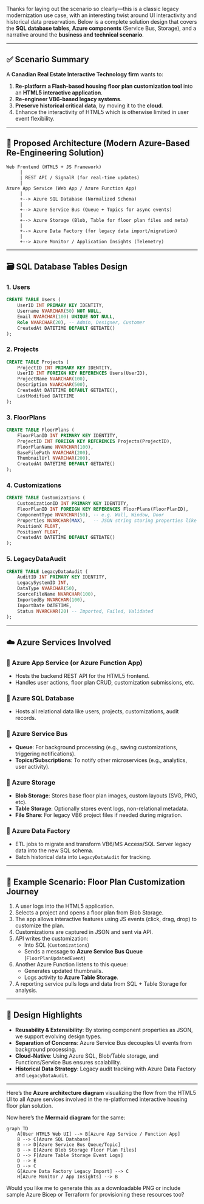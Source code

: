 Thanks for laying out the scenario so clearly—this is a classic legacy modernization use case, with an interesting twist around UI interactivity and historical data preservation. Below is a complete solution design that covers the **SQL database tables**, **Azure components** (Service Bus, Storage), and a narrative around the **business and technical scenario**.

---

## ✅ **Scenario Summary**

A **Canadian Real Estate Interactive Technology firm** wants to:

1. **Re-platform a Flash-based housing floor plan customization tool** into an **HTML5 interactive application**.
2. **Re-engineer VB6-based legacy systems**.
3. **Preserve historical critical data**, by moving it to the **cloud**.
4. Enhance the interactivity of HTML5 which is otherwise limited in user event flexibility.

---

## 🚀 **Proposed Architecture (Modern Azure-Based Re-Engineering Solution)**

```
Web Frontend (HTML5 + JS Framework)
     |
     | REST API / SignalR (for real-time updates)
     |
Azure App Service (Web App / Azure Function App)
     |
     +--> Azure SQL Database (Normalized Schema)
     |
     +--> Azure Service Bus (Queue + Topics for async events)
     |
     +--> Azure Storage (Blob, Table for floor plan files and meta)
     |
     +--> Azure Data Factory (for legacy data import/migration)
     |
     +--> Azure Monitor / Application Insights (Telemetry)
```

---

## 🗃️ **SQL Database Tables Design**

### 1. **Users**
```sql
CREATE TABLE Users (
    UserID INT PRIMARY KEY IDENTITY,
    Username NVARCHAR(50) NOT NULL,
    Email NVARCHAR(100) UNIQUE NOT NULL,
    Role NVARCHAR(20), -- Admin, Designer, Customer
    CreatedAt DATETIME DEFAULT GETDATE()
);
```

### 2. **Projects**
```sql
CREATE TABLE Projects (
    ProjectID INT PRIMARY KEY IDENTITY,
    UserID INT FOREIGN KEY REFERENCES Users(UserID),
    ProjectName NVARCHAR(100),
    Description NVARCHAR(500),
    CreatedAt DATETIME DEFAULT GETDATE(),
    LastModified DATETIME
);
```

### 3. **FloorPlans**
```sql
CREATE TABLE FloorPlans (
    FloorPlanID INT PRIMARY KEY IDENTITY,
    ProjectID INT FOREIGN KEY REFERENCES Projects(ProjectID),
    FloorPlanName NVARCHAR(100),
    BaseFilePath NVARCHAR(200),
    ThumbnailUrl NVARCHAR(200),
    CreatedAt DATETIME DEFAULT GETDATE()
);
```

### 4. **Customizations**
```sql
CREATE TABLE Customizations (
    CustomizationID INT PRIMARY KEY IDENTITY,
    FloorPlanID INT FOREIGN KEY REFERENCES FloorPlans(FloorPlanID),
    ComponentType NVARCHAR(50), -- e.g. Wall, Window, Door
    Properties NVARCHAR(MAX),   -- JSON string storing properties like size, color, orientation
    PositionX FLOAT,
    PositionY FLOAT,
    CreatedAt DATETIME DEFAULT GETDATE()
);
```

### 5. **LegacyDataAudit**
```sql
CREATE TABLE LegacyDataAudit (
    AuditID INT PRIMARY KEY IDENTITY,
    LegacySystemID INT,
    DataType NVARCHAR(50),
    SourceFileName NVARCHAR(100),
    ImportedBy NVARCHAR(100),
    ImportDate DATETIME,
    Status NVARCHAR(20) -- Imported, Failed, Validated
);
```

---

## ☁️ **Azure Services Involved**

### 🔹 Azure App Service (or Azure Function App)
- Hosts the backend REST API for the HTML5 frontend.
- Handles user actions, floor plan CRUD, customization submissions, etc.

### 🔹 Azure SQL Database
- Hosts all relational data like users, projects, customizations, audit records.

### 🔹 Azure Service Bus
- **Queue**: For background processing (e.g., saving customizations, triggering notifications).
- **Topics/Subscriptions**: To notify other microservices (e.g., analytics, user activity).

### 🔹 Azure Storage
- **Blob Storage**: Stores base floor plan images, custom layouts (SVG, PNG, etc).
- **Table Storage**: Optionally stores event logs, non-relational metadata.
- **File Share**: For legacy VB6 project files if needed during migration.

### 🔹 Azure Data Factory
- ETL jobs to migrate and transform VB6/MS Access/SQL Server legacy data into the new SQL schema.
- Batch historical data into `LegacyDataAudit` for tracking.

---

## 📘 **Example Scenario: Floor Plan Customization Journey**

1. A user logs into the HTML5 application.
2. Selects a project and opens a floor plan from Blob Storage.
3. The app allows interactive features using JS events (click, drag, drop) to customize the plan.
4. Customizations are captured in JSON and sent via API.
5. API writes the customization:
    - Into SQL (`Customizations`)
    - Sends a message to **Azure Service Bus Queue** (`FloorPlanUpdatedEvent`)
6. Another Azure Function listens to this queue:
    - Generates updated thumbnails.
    - Logs activity to **Azure Table Storage**.
7. A reporting service pulls logs and data from SQL + Table Storage for analysis.

---

## 🧠 **Design Highlights**

- **Reusability & Extensibility**: By storing component properties as JSON, we support evolving design types.
- **Separation of Concerns**: Azure Service Bus decouples UI events from background processing.
- **Cloud-Native**: Using Azure SQL, Blob/Table storage, and Functions/Service Bus ensures scalability.
- **Historical Data Strategy**: Legacy audit tracking with Azure Data Factory and `LegacyDataAudit`.

---

Here’s the **Azure architecture diagram** visualizing the flow from the HTML5 UI to all Azure services involved in the re-platformed interactive housing floor plan solution.

Now here’s the **Mermaid diagram** for the same:

````mermaid
graph TD
    A[User HTML5 Web UI] --> B[Azure App Service / Function App]
    B --> C[Azure SQL Database]
    B --> D[Azure Service Bus Queue/Topic]
    B --> E[Azure Blob Storage Floor Plan Files]
    D --> F[Azure Table Storage Event Logs]
    D --> E
    D --> C
    G[Azure Data Factory Legacy Import] --> C
    H[Azure Monitor / App Insights] --> B
````

Would you like me to generate this as a downloadable PNG or include sample Azure Bicep or Terraform for provisioning these resources too?
